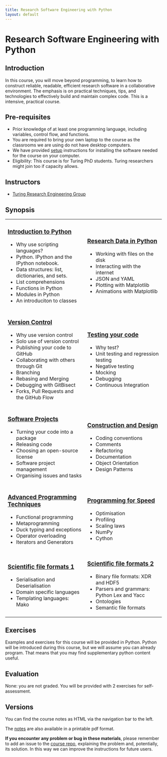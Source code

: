 ```yaml
---
title: Research Software Engineering with Python
layout: default
---
```


# Research Software Engineering with Python

## Introduction

In this course, you will move beyond programming, to learn how to construct reliable, readable, efficient research software in a collaborative environment. The emphasis is on practical techniques, tips, and technologies to effectively build and maintain complex code. This is a intensive, practical course.

## Pre-requisites

* Prior knowledge of at least one programming language, including variables, control flow, and functions.
* You are required to bring your own laptop to the course as the classrooms we are using do not have desktop computers.
* We have provided [setup](session99) instructions for installing the software needed for the course on your computer.
* Eligibility: This course is for Turing PhD students. Turing researchers might join too if capacity allows.

## Instructors

* [Turing Research Engineering Group](https://www.turing.ac.uk/research/research-engineering)

## Synopsis

<table>
    <tbody>
        <tr>
            <td>
                <h3><a href="ch00python">Introduction to Python</a></h3>
                <ul>
                    <li>Why use scripting languages?</li>
                    <li>Python. IPython and the IPython notebook.</li>
                    <li>Data structures: list, dictionaries, and sets. </li>
                    <li>List comprehensions</li>
                    <li>Functions in Python</li>
                    <li>Modules in Python</li>
                    <li>An introduciton to classes</li>
                </ul>
            </td>
            <td>
                <h3><a href="ch01data">Research Data in Python</a></h3>
                <ul>
                    <li>Working with files on the disk</li>
                    <li>Interacting with the internet</li>
                    <li>JSON and YAML</li>
                    <li>Plotting with Matplotlib</li>
                    <li>Animations with Matplotlib</li>
                </ul>
            </td>
        </tr>
        <tr>
            <td>
                <h3><a href="ch02git">Version Control</a></h3>
                <ul>
                    <li>Why use version control</li>
                    <li>Solo use of version control</li>
                    <li>Publishing your code to GitHub</li>
                    <li>Collaborating with others through Git</li>
                    <li>Branching</li>
                    <li>Rebasing and Merging</li>
                    <li>Debugging with GitBisect</li>
                    <li>Forks, Pull Requests and the GitHub Flow</li>
                </ul>
            </td>
            <td>
                <h3><a href="ch03tests">Testing your code</a></h3>
                <ul>
                    <li>Why test?</li>
                    <li>Unit testing and regression testing</li>
                    <li>Negative testing</li>
                    <li>Mocking</li>
                    <li>Debugging</li>
                    <li>Continuous Integration</li>
                </ul>
            </td>
        </tr>
        <tr>
            <td>
                <h3><a href="ch04packaging">Software Projects</a></h3>
                <ul>
                    <li>Turning your code into a package</li>
                    <li>Releasing code</li>
                    <li>Choosing an open-source license</li>
                    <li>Software project management</li>
                    <li>Organising issues and tasks</li>
                </ul>
            </td>
            <td>
                <h3><a href="ch05construction">Construction and Design</a></h3>
                <ul>
                    <li>Coding conventions</li>
                    <li>Comments</li>
                    <li>Refactoring</li>
                    <li>Documentation</li>
                    <li>Object Orientation</li>
                    <li>Design Patterns</li>
                </ul>
            </td>
        </tr>
        <tr>
            <td>
                <h3><a href="ch07dry">Advanced Programming Techniques</a></h3>
                <ul>
                    <li>Functional programming</li>
                    <li>Metaprogramming</li>
                    <li>Duck typing and exceptions</li>
                    <li>Operator overloading</li>
                    <li>Iterators and Generators</li>
                </ul>
            </td>
            <td>
                <h3><a href="ch08performance">Programming for Speed</a></h3>
                <ul>
                    <li>Optimisation</li>
                    <li>Profiling</li>
                    <li>Scaling laws</li>
                    <li>NumPy</li>
                    <li>Cython</li>
                </ul>
            </td>
        </tr>
        <tr>
            <td>
                <h3><a href="ch09fileformats">Scientific file formats 1</a></h3>
                <ul>
                    <li>Serialisation and Deserialisation</li>
                    <li>Domain specific languages</li>
                    <li>Templating languages: Mako</li>
                </ul>
            </td>
            <td>
                <h3><a href="ch09fileformats">Scientific file formats 2</a></h3>
                <ul>
                    <li>Binary file formats: XDR and HDF5</li>
                    <li>Parsers and grammars: Python Lex and Yacc</li>
                    <li>Ontologies</li>
                    <li>Semantic file formats</li>
                </ul>
            </td>
        </tr>
    </tbody>
</table>

## Exercises

Examples and exercises for this course will be provided in Python. Python will be introduced during this course, but we will assume you can already program. That means that you may find supplementary python content useful.

## Evaluation

None: you are not graded. You will be provided with 2 exercises for self-assessment.

## Versions

You can find the course notes as HTML via the navigation bar to the left.

The [notes](notes.pdf) are also available in a printable pdf format.

**If you encounter any problem or bug in these materials**, please remember to add an issue to the [course repo](https://github.com/alan-turing-institute/rsd-engineeringcourse), explaining the problem and, potentially, its solution. In this way we can improve the instructions for future users.
